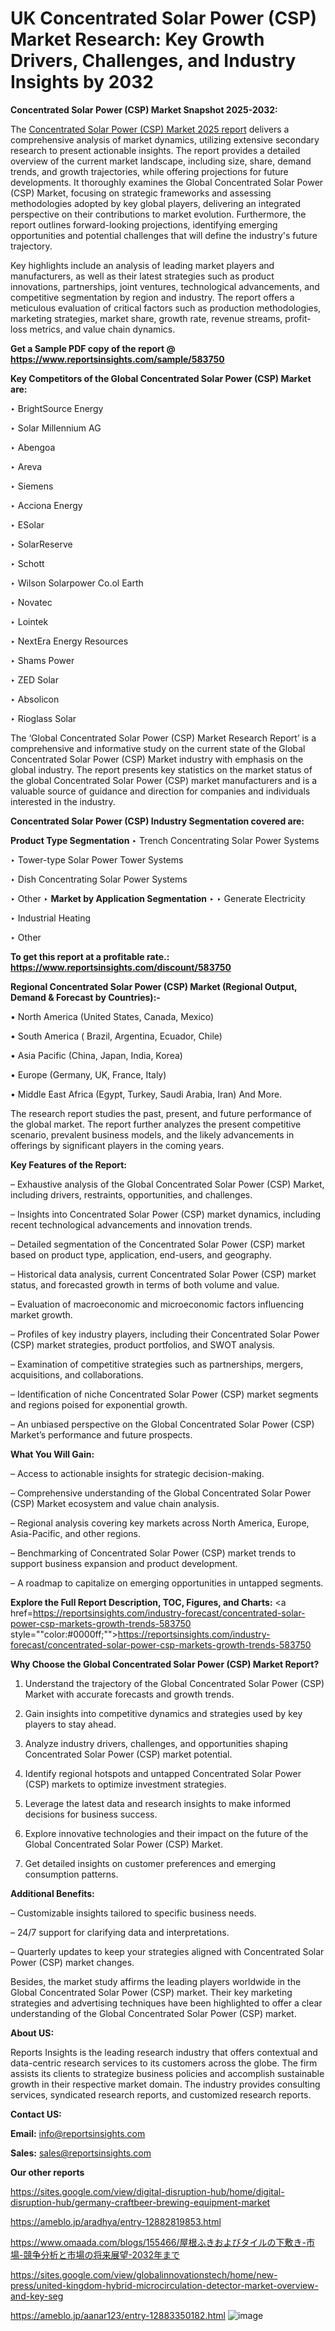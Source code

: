 # UK Concentrated Solar Power (CSP) Market Research: Key Growth Drivers, Challenges, and Industry Insights by 2032

<strong>Concentrated Solar Power (CSP) Market Snapshot 2025-2032:</strong>

The <a href=https://www.reportsinsights.com/sample/583750>Concentrated Solar Power (CSP) Market 2025 report</a> delivers a comprehensive analysis of market dynamics, utilizing extensive secondary research to present actionable insights. The report provides a detailed overview of the current market landscape, including size, share, demand trends, and growth trajectories, while offering projections for future developments. It thoroughly examines the Global Concentrated Solar Power (CSP) Market, focusing on strategic frameworks and assessing methodologies adopted by key global players, delivering an integrated perspective on their contributions to market evolution. Furthermore, the report outlines forward-looking projections, identifying emerging opportunities and potential challenges that will define the industry's future trajectory.

Key highlights include an analysis of leading market players and manufacturers, as well as their latest strategies such as product innovations, partnerships, joint ventures, technological advancements, and competitive segmentation by region and industry. The report offers a meticulous evaluation of critical factors such as production methodologies, marketing strategies, market share, growth rate, revenue streams, profit-loss metrics, and value chain dynamics.

<strong>Get a Sample PDF copy of the report @ <a href=https://www.reportsinsights.com/sample/583750 style=color:#0000ff;>https://www.reportsinsights.com/sample/583750</a></strong>

<strong>Key Competitors of the Global Concentrated Solar Power (CSP) Market are:</strong>

‣ BrightSource Energy

‣ Solar Millennium AG

‣ Abengoa

‣ Areva

‣ Siemens

‣ Acciona Energy

‣ ESolar

‣ SolarReserve

‣ Schott

‣ Wilson Solarpower
 Co.ol Earth

‣ Novatec

‣ Lointek

‣ NextEra Energy Resources

‣ Shams Power

‣ ZED Solar

‣ Absolicon

‣ Rioglass Solar

The ‘Global Concentrated Solar Power (CSP) Market Research Report’ is a comprehensive and informative study on the current state of the Global Concentrated Solar Power (CSP) Market industry with emphasis on the global industry. The report presents key statistics on the market status of the global Concentrated Solar Power (CSP) market manufacturers and is a valuable source of guidance and direction for companies and individuals interested in the industry.

<strong>Concentrated Solar Power (CSP) Industry Segmentation covered are:</strong>

<strong>Product Type Segmentation</strong>
‣
Trench Concentrating Solar Power Systems

‣ Tower-type Solar Power Tower Systems

‣ Dish Concentrating Solar Power Systems

‣ Other
‣ 
<strong>Market by Application Segmentation</strong>
‣
‣  Generate Electricity

‣ Industrial Heating

‣ Other

<strong>To get this report at a profitable rate.: <a href=https://www.reportsinsights.com/discount/583750 style=color:#0000ff;>https://www.reportsinsights.com/discount/583750</a></strong>

<strong>Regional Concentrated Solar Power (CSP) Market (Regional Output, Demand &amp; Forecast by Countries):-</strong>

• North America (United States, Canada, Mexico)

• South America ( Brazil, Argentina, Ecuador, Chile)

• Asia Pacific (China, Japan, India, Korea)

• Europe (Germany, UK, France, Italy)

• Middle East Africa (Egypt, Turkey, Saudi Arabia, Iran) And More.

The research report studies the past, present, and future performance of the global market. The report further analyzes the present competitive scenario, prevalent business models, and the likely advancements in offerings by significant players in the coming years.

<strong>Key Features of the Report:</strong>

– Exhaustive analysis of the Global Concentrated Solar Power (CSP) Market, including drivers, restraints, opportunities, and challenges.

– Insights into Concentrated Solar Power (CSP) market dynamics, including recent technological advancements and innovation trends.

– Detailed segmentation of the Concentrated Solar Power (CSP) market based on product type, application, end-users, and geography.

– Historical data analysis, current Concentrated Solar Power (CSP) market status, and forecasted growth in terms of both volume and value.

– Evaluation of macroeconomic and microeconomic factors influencing market growth.

– Profiles of key industry players, including their Concentrated Solar Power (CSP) market strategies, product portfolios, and SWOT analysis.

– Examination of competitive strategies such as partnerships, mergers, acquisitions, and collaborations.

– Identification of niche Concentrated Solar Power (CSP) market segments and regions poised for exponential growth.

– An unbiased perspective on the Global Concentrated Solar Power (CSP) Market’s performance and future prospects.

<strong>What You Will Gain:</strong>

– Access to actionable insights for strategic decision-making.

– Comprehensive understanding of the Global Concentrated Solar Power (CSP) Market ecosystem and value chain analysis.

– Regional analysis covering key markets across North America, Europe, Asia-Pacific, and other regions.

– Benchmarking of Concentrated Solar Power (CSP) market trends to support business expansion and product development.

– A roadmap to capitalize on emerging opportunities in untapped segments.

<strong>Explore the Full Report Description, TOC, Figures, and Charts:</strong>
<a href=https://reportsinsights.com/industry-forecast/concentrated-solar-power-csp-markets-growth-trends-583750 style=""color:#0000ff;"">https://reportsinsights.com/industry-forecast/concentrated-solar-power-csp-markets-growth-trends-583750</a>

<strong>Why Choose the Global Concentrated Solar Power (CSP) Market Report?</strong>

1. Understand the trajectory of the Global Concentrated Solar Power (CSP) Market with accurate forecasts and growth trends.

2. Gain insights into competitive dynamics and strategies used by key players to stay ahead.

3. Analyze industry drivers, challenges, and opportunities shaping Concentrated Solar Power (CSP) market potential.

4. Identify regional hotspots and untapped Concentrated Solar Power (CSP) markets to optimize investment strategies.

5. Leverage the latest data and research insights to make informed decisions for business success.

6. Explore innovative technologies and their impact on the future of the Global Concentrated Solar Power (CSP) Market.

7. Get detailed insights on customer preferences and emerging consumption patterns.

<strong>Additional Benefits:</strong>

– Customizable insights tailored to specific business needs.

– 24/7 support for clarifying data and interpretations.

– Quarterly updates to keep your strategies aligned with Concentrated Solar Power (CSP) market changes.

Besides, the market study affirms the leading players worldwide in the Global Concentrated Solar Power (CSP) market. Their key marketing strategies and advertising techniques have been highlighted to offer a clear understanding of the Global Concentrated Solar Power (CSP) market.

<strong><strong>About US</strong>:</strong>

Reports Insights is the leading research industry that offers contextual and data-centric research services to its customers across the globe. The firm assists its clients to strategize business policies and accomplish sustainable growth in their respective market domain. The industry provides consulting services, syndicated research reports, and customized research reports.

<strong>Contact US:</strong>

<p class=><b>Email:</b> <a href=mailto:info@reportsinsights.com>info@reportsinsights.com</a></p>
<p class=><b>Sales:</b> <a href=mailto:sales@reportsinsights.com>sales@reportsinsights.com</a></p>

<strong>Our other reports</strong>

<a href=https://sites.google.com/view/digital-disruption-hub/home/digital-disruption-hub/germany-craftbeer-brewing-equipment-market>https://sites.google.com/view/digital-disruption-hub/home/digital-disruption-hub/germany-craftbeer-brewing-equipment-market</a>

<a href=https://ameblo.jp/aradhya/entry-12882819853.html>https://ameblo.jp/aradhya/entry-12882819853.html</a>

<a href=https://www.omaada.com/blogs/155466/屋根ふきおよびタイルの下敷き-市場-競争分析と市場の将来展望-2032年まで>https://www.omaada.com/blogs/155466/屋根ふきおよびタイルの下敷き-市場-競争分析と市場の将来展望-2032年まで</a>

<a href=https://sites.google.com/view/globalinnovationstech/home/new-press/united-kingdom-hybrid-microcirculation-detector-market-overview-and-key-seg>https://sites.google.com/view/globalinnovationstech/home/new-press/united-kingdom-hybrid-microcirculation-detector-market-overview-and-key-seg</a>

<a href=https://ameblo.jp/aanar123/entry-12883350182.html>https://ameblo.jp/aanar123/entry-12883350182.html</a>
![image](https://github.com/user-attachments/assets/72968d9f-1729-4423-bb38-0dd44dfaa2f9)
